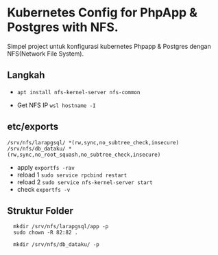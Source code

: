 # Kubernetes Config for PhpApp & Postgres with NFS.

Simpel project untuk konfigurasi kubernetes Phpapp & Postgres dengan NFS(Network File System).

## Langkah

- `apt install nfs-kernel-server nfs-common`

- Get NFS IP `wsl hostname -I`

## etc/exports

```linux
/srv/nfs/larapgsql/ *(rw,sync,no_subtree_check,insecure)
/srv/nfs/db_dataku/ *(rw,sync,no_root_squash,no_subtree_check,insecure)
```

- apply `exportfs -rav`
- reload 1 `sudo service rpcbind restart`
- reload 2 `sudo service nfs-kernel-server start`
- check `exportfs -v`

## Struktur Folder

```
  mkdir /srv/nfs/larapgsql/app -p
  sudo chown -R 82:82 .

  mkdir /srv/nfs/db_dataku/ -p
```
